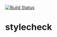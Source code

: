 [![Build Status](https://travis-ci.org/kinddevelopment/stylecheck.svg?branch=master)](https://travis-ci.org/kinddevelopment/stylecheck)
# stylecheck